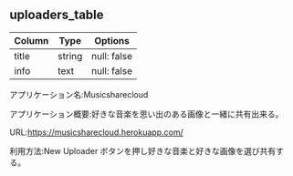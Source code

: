 ## uploaders_table
|Column|Type|Options|
|------|----|-------|
|title|string|null: false|
|info|text|null: false|


アプリケーション名:Musicsharecloud

アプリケーション概要:好きな音楽を思い出のある画像と一緒に共有出来る。

URL:https://musicsharecloud.herokuapp.com/

利用方法:New Uploader ボタンを押し好きな音楽と好きな画像を選び共有する。
